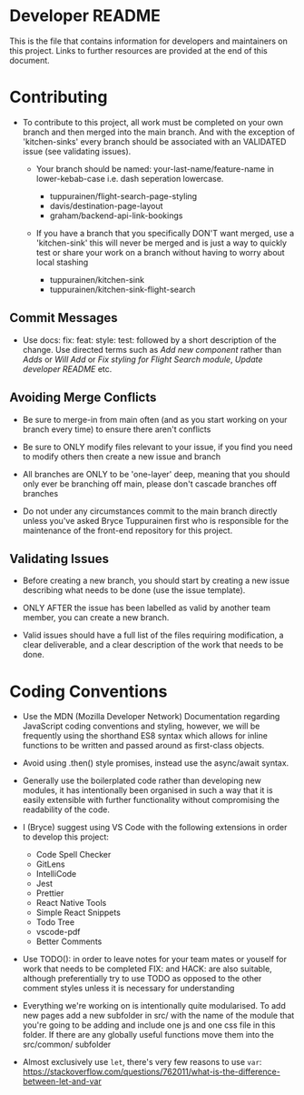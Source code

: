# Developer README

This is the file that contains information for developers and maintainers on this project. Links to further resources are provided at the end of this document.

# Contributing

-   To contribute to this project, all work must be completed on your own branch and then merged into the main branch. And with the exception of 'kitchen-sinks' every branch should be associated with an VALIDATED issue (see validating issues).

    -   Your branch should be named: your-last-name/feature-name in lower-kebab-case i.e. dash seperation lowercase.

        -   tuppurainen/flight-search-page-styling
        -   davis/destination-page-layout
        -   graham/backend-api-link-bookings

    -   If you have a branch that you specifically DON'T want merged, use a 'kitchen-sink' this will never be merged and is just a way to quickly test or share your work on a branch without having to worry about local stashing

        -   tuppurainen/kitchen-sink
        -   tuppurainen/kitchen-sink-flight-search

## Commit Messages

-   Use docs: fix: feat: style: test: followed by a short description of the change. Use directed terms such as _Add new component_ rather than _Adds_ or _Will Add_ or _Fix styling for Flight Search module_, _Update developer README_ etc.

## Avoiding Merge Conflicts

-   Be sure to merge-in from main often (and as you start working on your branch every time) to ensure there aren't conflicts

-   Be sure to ONLY modify files relevant to your issue, if you find you need to modify others then create a new issue and branch

-   All branches are ONLY to be 'one-layer' deep, meaning that you should only ever be branching off main, please don't cascade branches off branches

-   Do not under any circumstances commit to the main branch directly unless you've asked Bryce Tuppurainen first who is responsible for the maintenance of the front-end repository for this project.

## Validating Issues

-   Before creating a new branch, you should start by creating a new issue describing what needs to be done (use the issue template).

-   ONLY AFTER the issue has been labelled as valid by another team member, you can create a new branch.

-   Valid issues should have a full list of the files requiring modification, a clear deliverable, and a clear description of the work that needs to be done.

# Coding Conventions

-   Use the MDN (Mozilla Developer Network) Documentation regarding JavaScript coding conventions and styling, however, we will be frequently using the shorthand ES8 syntax which allows for inline functions to be written and passed around as first-class objects.

-   Avoid using .then() style promises, instead use the async/await syntax.

-   Generally use the boilerplated code rather than developing new modules, it has intentionally been organised in such a way that it is easily extensible with further functionality without compromising the readability of the code.

-   I (Bryce) suggest using VS Code with the following extensions in order to develop this project:

    -   Code Spell Checker
    -   GitLens
    -   IntelliCode
    -   Jest
    -   Prettier
    -   React Native Tools
    -   Simple React Snippets
    -   Todo Tree
    -   vscode-pdf
    -   Better Comments

-   Use TODO(): in order to leave notes for your team mates or youself for work that needs to be completed FIX: and HACK: are also suitable, although preferentially try to use TODO as opposed to the other comment styles unless it is necessary for understanding

-   Everything we're working on is intentionally quite modularised. To add new pages add a new subfolder in src/ with the name of the module that you're going to be adding and include one js and one css file in this folder. If there are any globally useful functions move them into the src/common/ subfolder

-   Almost exclusively use `let`, there's very few reasons to use `var`: https://stackoverflow.com/questions/762011/what-is-the-difference-between-let-and-var

<!-- TODO(BryceTuppurainen): Add front-end coding conventions here -->
